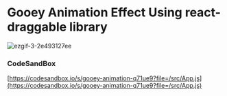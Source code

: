 # Gooey Animation Effect Using react-draggable library

![ezgif-3-2e493127ee](https://github.com/MontaKr/CSS_Practice/assets/115155803/a2715c05-49c8-4abb-98f5-9771ccd83626)

### CodeSandBox

[https://codesandbox.io/s/gooey-animation-q71ue9?file=/src/App.js](https://codesandbox.io/s/gooey-animation-q71ue9?file=/src/App.js)
